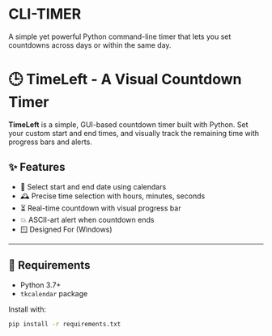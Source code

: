 # CLI-TIMER
A simple yet powerful Python command-line timer that lets you set countdowns across days or within the same day. 

# 🕒 TimeLeft - A Visual Countdown Timer

**TimeLeft** is a simple, GUI-based countdown timer built with Python. Set your custom start and end times, and visually track the remaining time with progress bars and alerts.

## ✨ Features

- 📆 Select start and end date using calendars
- 🕰️ Precise time selection with hours, minutes, seconds
- ⏳ Real-time countdown with visual progress bar
- 💥 ASCII-art alert when countdown ends
- 🪟 Designed For (Windows)

---

## 🔧 Requirements

- Python 3.7+
- `tkcalendar` package

Install with:

```bash
pip install -r requirements.txt

